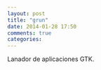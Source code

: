 ```yaml
---
layout: post
title: "grun"
date: 2014-01-28 17:50
comments: true
categories: 
---
```

Lanador de aplicaciones GTK.

